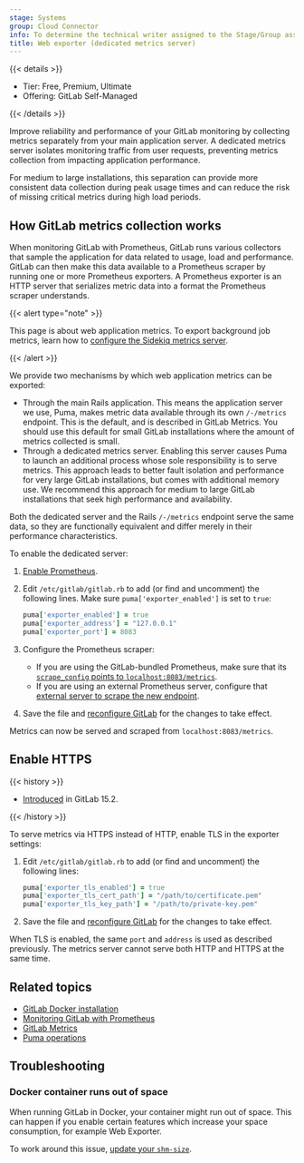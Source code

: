 ```yaml
---
stage: Systems
group: Cloud Connector
info: To determine the technical writer assigned to the Stage/Group associated with this page, see https://handbook.gitlab.com/handbook/product/ux/technical-writing/#assignments
title: Web exporter (dedicated metrics server)
---
```


{{< details >}}

- Tier: Free, Premium, Ultimate
- Offering: GitLab Self-Managed

{{< /details >}}

Improve reliability and performance of your GitLab monitoring by collecting metrics
separately from your main application server. A dedicated metrics server isolates
monitoring traffic from user requests, preventing metrics collection from impacting
application performance.

For medium to large installations, this separation can provide more consistent data
collection during peak usage times and can reduce the risk of missing critical metrics
during high load periods.

## How GitLab metrics collection works

When monitoring GitLab with Prometheus, GitLab runs various collectors that
sample the application for data related to usage, load and performance. GitLab can then make
this data available to a Prometheus scraper by running one or more Prometheus exporters.
A Prometheus exporter is an HTTP server that serializes metric data into a format the
Prometheus scraper understands.

{{< alert type="note" >}}

This page is about web application metrics.
To export background job metrics, learn how to [configure the Sidekiq metrics server](../../sidekiq/_index.md#configure-the-sidekiq-metrics-server).

{{< /alert >}}

We provide two mechanisms by which web application metrics can be exported:

- Through the main Rails application. This means the application server we use,
  Puma, makes metric data available through its own `/-/metrics` endpoint. This is the default,
  and is described in GitLab Metrics. You should use this default
  for small GitLab installations where the amount of metrics collected is small.
- Through a dedicated metrics server. Enabling this server causes Puma to launch an
  additional process whose sole responsibility is to serve metrics. This approach leads
  to better fault isolation and performance for very large GitLab installations, but
  comes with additional memory use. We recommend this approach for medium to large
  GitLab installations that seek high performance and availability.

Both the dedicated server and the Rails `/-/metrics` endpoint serve the same data, so
they are functionally equivalent and differ merely in their performance characteristics.

To enable the dedicated server:

1. [Enable Prometheus](_index.md#configuring-prometheus).
1. Edit `/etc/gitlab/gitlab.rb` to add (or find and uncomment) the following lines. Make sure
   `puma['exporter_enabled']` is set to `true`:

   ```ruby
   puma['exporter_enabled'] = true
   puma['exporter_address'] = "127.0.0.1"
   puma['exporter_port'] = 8083
   ```

1. Configure the Prometheus scraper:
   - If you are using the GitLab-bundled Prometheus, make sure that its [`scrape_config` points to `localhost:8083/metrics`](_index.md#adding-custom-scrape-configurations).
   - If you are using an external Prometheus server, configure that [external server to scrape the new endpoint](_index.md#using-an-external-prometheus-server).
1. Save the file and [reconfigure GitLab](../../restart_gitlab.md#reconfigure-a-linux-package-installation)
   for the changes to take effect.

Metrics can now be served and scraped from `localhost:8083/metrics`.

## Enable HTTPS

{{< history >}}

- [Introduced](https://gitlab.com/gitlab-org/gitlab/-/issues/364771) in GitLab 15.2.

{{< /history >}}

To serve metrics via HTTPS instead of HTTP, enable TLS in the exporter settings:

1. Edit `/etc/gitlab/gitlab.rb` to add (or find and uncomment) the following lines:

   ```ruby
   puma['exporter_tls_enabled'] = true
   puma['exporter_tls_cert_path'] = "/path/to/certificate.pem"
   puma['exporter_tls_key_path'] = "/path/to/private-key.pem"
   ```

1. Save the file and [reconfigure GitLab](../../restart_gitlab.md#reconfigure-a-linux-package-installation)
   for the changes to take effect.

When TLS is enabled, the same `port` and `address` is used as described previously.
The metrics server cannot serve both HTTP and HTTPS at the same time.

## Related topics

- [GitLab Docker installation](../../../install/docker/_index.md)
- [Monitoring GitLab with Prometheus](_index.md)
- [GitLab Metrics](_index.md#gitlab-metrics)
- [Puma operations](../../operations/puma.md)

## Troubleshooting

### Docker container runs out of space

When running GitLab in Docker, your container might run out of space. This can happen if you enable certain features which increase your space consumption, for example Web Exporter.

To work around this issue, [update your `shm-size`](../../../install/docker/troubleshooting.md#devshm-mount-not-having-enough-space-in-docker-container).
